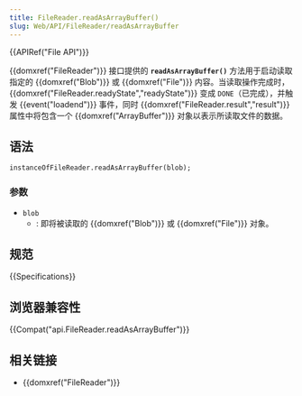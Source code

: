 ```yaml
---
title: FileReader.readAsArrayBuffer()
slug: Web/API/FileReader/readAsArrayBuffer
---
```


{{APIRef("File API")}}

{{domxref("FileReader")}} 接口提供的 **`readAsArrayBuffer()`** 方法用于启动读取指定的 {{domxref("Blob")}} 或 {{domxref("File")}} 内容。当读取操作完成时，{{domxref("FileReader.readyState","readyState")}} 变成 `DONE`（已完成），并触发 {{event("loadend")}} 事件，同时 {{domxref("FileReader.result","result")}} 属性中将包含一个 {{domxref("ArrayBuffer")}} 对象以表示所读取文件的数据。

## 语法

```plain
instanceOfFileReader.readAsArrayBuffer(blob);
```

### 参数

- `blob`
  - : 即将被读取的 {{domxref("Blob")}} 或 {{domxref("File")}} 对象。

## 规范

{{Specifications}}

## 浏览器兼容性

{{Compat("api.FileReader.readAsArrayBuffer")}}

## 相关链接

- {{domxref("FileReader")}}
